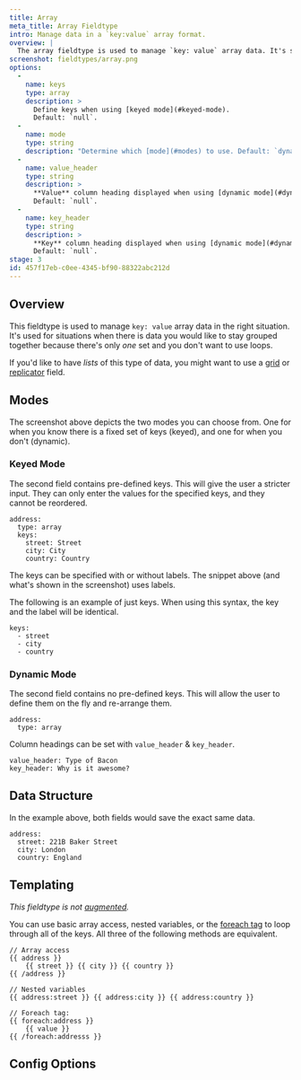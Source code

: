 ```yaml
---
title: Array
meta_title: Array Fieldtype
intro: Manage data in a `key:value` array format.
overview: |
  The array fieldtype is used to manage `key: value` array data. It's similar to the [table](/fieldtypes/table) fieldtype but with a more strict data structure and compact user interface.
screenshot: fieldtypes/array.png
options:
  -
    name: keys
    type: array
    description: >
      Define keys when using [keyed mode](#keyed-mode).
      Default: `null`.
  -
    name: mode
    type: string
    description: "Determine which [mode](#modes) to use. Default: `dynamic`."
  -
    name: value_header
    type: string
    description: >
      **Value** column heading displayed when using [dynamic mode](#dynamic-mode)
      Default: `null`.
  -
    name: key_header
    type: string
    description: >
      **Key** column heading displayed when using [dynamic mode](#dynamic-mode)
      Default: `null`.
stage: 3
id: 457f17eb-c0ee-4345-bf90-88322abc212d
---
```

## Overview

This fieldtype is used to manage `key: value` array data in the right situation. It's used for situations when there is data you would like to stay grouped together because there's only _one_ set and you don't want to use loops.

If you'd like to have _lists_ of this type of data, you might want to use a [grid](/fieldtypes/grid) or [replicator](/fieldtypes/replicator) field.

## Modes

The screenshot above depicts the two modes you can choose from. One for when you know there is a fixed set of keys (keyed), and one for when you don't (dynamic).

### Keyed Mode

The second field contains pre-defined keys. This will give the user a stricter input. They can only enter the values
for the specified keys, and they cannot be reordered.

``` .language-yaml
address:
  type: array
  keys:
    street: Street
    city: City
    country: Country
```

The keys can be specified with or without labels. The snippet above (and what's shown in the screenshot) uses labels.

The following is an example of just keys. When using this syntax, the key and the label will be identical.

```
keys:
  - street
  - city
  - country
```

### Dynamic Mode

The second field contains no pre-defined keys. This will allow the user to define them on the fly and re-arrange them.

``` .language-yaml
address:
  type: array
```
Column headings can be set with `value_header` & `key_header`.
```
value_header: Type of Bacon
key_header: Why is it awesome?
```


## Data Structure

In the example above, both fields would save the exact same data.

``` .language-yaml
address:
  street: 221B Baker Street
  city: London
  country: England
```

## Templating

_This fieldtype is not [augmented](/augmentation)._

You can use basic array access, nested variables, or the [foreach tag](/tags/foreach) to loop through all of the keys. All three of the following methods are equivalent.

```
// Array access
{{ address }}
    {{ street }} {{ city }} {{ country }}
{{ /address }}

// Nested variables
{{ address:street }} {{ address:city }} {{ address:country }}

// Foreach tag:
{{ foreach:address }}
    {{ value }}
{{ /foreach:addresss }}
```

## Config Options
